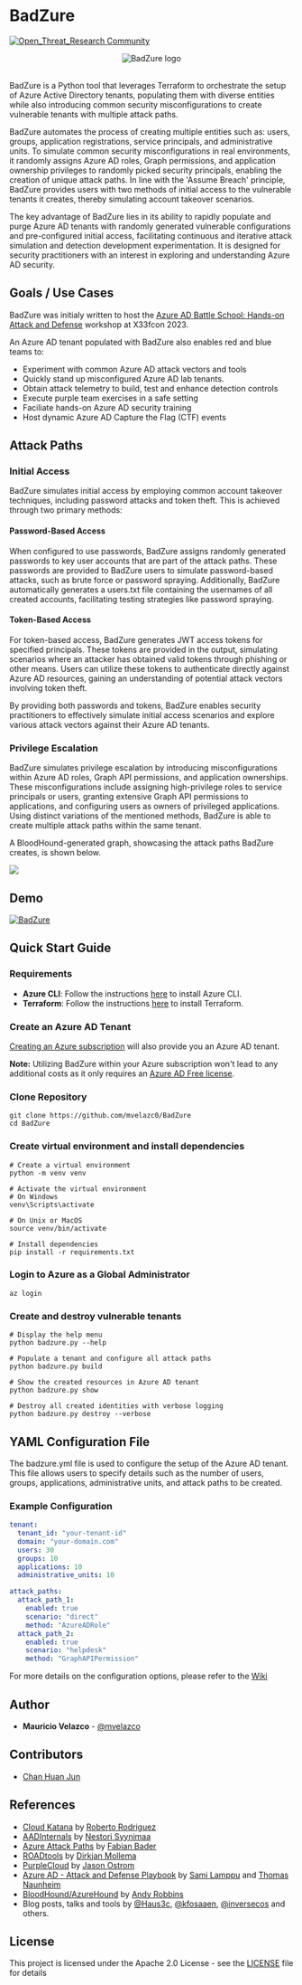 # BadZure
[![Open_Threat_Research Community](https://img.shields.io/badge/Open_Threat_Research-Community-brightgreen.svg)](https://twitter.com/OTR_Community)

<div align="center">
    <img src="img/BadZure.png" alt="BadZure logo">
</div>
<br>

BadZure is a Python tool that leverages Terraform to orchestrate the setup of Azure Active Directory tenants, populating them with diverse entities while also introducing common security misconfigurations to create vulnerable tenants with multiple attack paths.

BadZure automates the process of creating multiple entities such as: users, groups, application registrations, service principals, and administrative units. To simulate common security misconfigurations in real environments, it randomly assigns Azure AD roles, Graph permissions, and application ownership privileges to randomly picked security principals, enabling the creation of unique attack paths. In line with the 'Assume Breach' principle, BadZure provides users with two methods of initial access to the vulnerable tenants it creates, thereby simulating account takeover scenarios.

The key advantage of BadZure lies in its ability to rapidly populate and purge Azure AD tenants with randomly generated vulnerable configurations and pre-configured initial access, facilitating continuous and iterative attack simulation and detection development experimentation. It is designed for security practitioners with an interest in exploring and understanding Azure AD security. 

## Goals / Use Cases

BadZure was initialy written to host the [Azure AD Battle School: Hands-on Attack and Defense](https://www.x33fcon.com/#!s/MauricioVelazco.md) workshop at X33fcon 2023.

An Azure AD tenant populated with BadZure also enables red and blue teams to:

* Experiment with common Azure AD attack vectors and tools
* Quickly stand up misconfigured Azure AD lab tenants.
* Obtain attack telemetry to build, test and enhance detection controls
* Execute purple team exercises in a safe setting
* Faciliate hands-on Azure AD security training
* Host dynamic Azure AD Capture the Flag (CTF) events

## Attack Paths

### Initial Access

BadZure simulates initial access by employing common account takeover techniques, including password attacks and token theft. This is achieved through two primary methods:

#### Password-Based Access

When configured to use passwords, BadZure assigns randomly generated passwords to key user accounts that are part of the attack paths. These passwords are provided to BadZure users to simulate password-based attacks, such as brute force or password spraying. Additionally, BadZure automatically generates a users.txt file containing the usernames of all created accounts, facilitating testing strategies like password spraying.

#### Token-Based Access

For token-based access, BadZure generates JWT access tokens for specified principals. These tokens are provided in the output, simulating scenarios where an attacker has obtained valid tokens through phishing or other means. Users can utilize these tokens to authenticate directly against Azure AD resources, gaining an understanding of potential attack vectors involving token theft.

By providing both passwords and tokens, BadZure enables security practitioners to effectively simulate initial access scenarios and explore various attack vectors against their Azure AD tenants.

### Privilege Escalation

BadZure simulates privilege escalation by introducing misconfigurations within Azure AD roles, Graph API permissions, and application ownerships. These misconfigurations include assigning high-privilege roles to service principals or users, granting extensive Graph API permissions to applications, and configuring users as owners of privileged applications. Using distinct variations of the mentioned methods, BadZure is able to create multiple attack paths within the same tenant.

A BloodHound-generated graph, showcasing the attack paths BadZure creates, is shown below.

![](img/attack_paths.png)

## Demo

[![BadZure](https://img.youtube.com/vi/7IdyU7tQgww/0.jpg)](https://www.youtube.com/watch?v=7IdyU7tQgww)


## Quick Start Guide

### Requirements

- **Azure CLI**: Follow the instructions [here](https://docs.microsoft.com/en-us/cli/azure/install-azure-cli) to install Azure CLI.
- **Terraform**: Follow the instructions [here](https://learn.hashicorp.com/tutorials/terraform/install-cli) to install Terraform.

### Create an Azure AD Tenant 

[Creating an Azure subscription](https://learn.microsoft.com/en-us/training/modules/create-an-azure-account/1-introduction) will also provide you an Azure AD tenant. 

**Note:** Utilizing BadZure within your Azure subscription won't lead to any additional costs as it only requires an [Azure AD Free license](https://azure.microsoft.com/en-us/free/).

### Clone Repository

````shell
git clone https://github.com/mvelazc0/BadZure
cd BadZure
````

### Create virtual environment and install dependencies

```shell
# Create a virtual environment
python -m venv venv

# Activate the virtual environment
# On Windows
venv\Scripts\activate

# On Unix or MacOS
source venv/bin/activate

# Install dependencies
pip install -r requirements.txt
```
### Login to Azure as a Global Administrator

```shell
az login
````

### Create and destroy vulnerable tenants

````shell
# Display the help menu
python badzure.py --help

# Populate a tenant and configure all attack paths
python badzure.py build

# Show the created resources in Azure AD tenant 
python badzure.py show

# Destroy all created identities with verbose logging
python badzure.py destroy --verbose

````

## YAML Configuration File

The badzure.yml file is used to configure the setup of the Azure AD tenant. This file allows users to specify details such as the number of users, groups, applications, administrative units, and attack paths to be created.

### Example Configuration

```yaml
tenant:
  tenant_id: "your-tenant-id"
  domain: "your-domain.com"
  users: 30
  groups: 10
  applications: 10
  administrative_units: 10

attack_paths:
  attack_path_1:
    enabled: true
    scenario: "direct"
    method: "AzureADRole"
  attack_path_2:
    enabled: true
    scenario: "helpdesk"
    method: "GraphAPIPermission"
```

For more details on the configuration options, please refer to the [Wiki](https://github.com/mvelazc0/BadZure/wiki/YAML-Configuration-Guide)

## Author

* **Mauricio Velazco** - [@mvelazco](https://twitter.com/mvelazco)

## Contributors

* [Chan Huan Jun](https://www.linkedin.com/in/chan-huan-jun-50a704115/) 

## References

* [Cloud Katana](https://github.com/Azure/Cloud-Katana) by [Roberto Rodriguez](https://twitter.com/Cyb3rWard0g)
* [AADInternals](https://github.com/Gerenios/AADInternals) by [Nestori Syynimaa](https://twitter.com/DrAzureAD)
* [Azure Attack Paths](https://cloudbrothers.info/en/azure-attack-paths/) by [Fabian Bader](https://twitter.com/fabian_bader)
* [ROADtools](https://github.com/dirkjanm/ROADtools) by [Dirkjan Mollema](https://twitter.com/_dirkjan)
* [PurpleCloud](https://github.com/iknowjason/PurpleCloud) by [Jason Ostrom](https://twitter.com/securitypuck) 
* [Azure AD - Attack and Defense Playbook](https://github.com/Cloud-Architekt/AzureAD-Attack-Defense) by [Sami Lamppu](https://twitter.com/samilamppu) and [Thomas Naunheim](https://twitter.com/Thomas_Live)
* [BloodHound/AzureHound](https://github.com/BloodHoundAD/AzureHound) by [Andy Robbins](https://twitter.com/_wald0) 
* Blog posts, talks and tools by [@Haus3c](https://twitter.com/Haus3c), [@kfosaaen](https://twitter.com/kfosaaen), [@inversecos](https://twitter.com/inversecos) and others.

## License

This project is licensed under the Apache 2.0 License - see the [LICENSE](LICENSE) file for details
